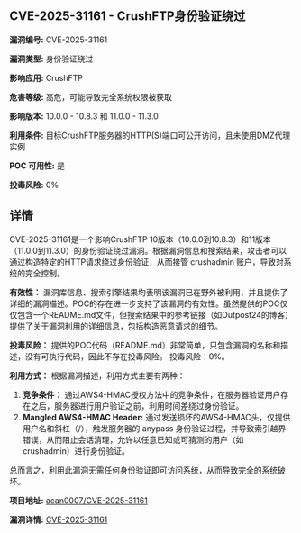 ## CVE-2025-31161 - CrushFTP身份验证绕过

**漏洞编号:** CVE-2025-31161

**漏洞类型:** 身份验证绕过

**影响应用:** CrushFTP

**危害等级:** 高危，可能导致完全系统权限被获取

**影响版本:** 10.0.0 - 10.8.3 和 11.0.0 - 11.3.0

**利用条件:** 目标CrushFTP服务器的HTTP(S)端口可公开访问，且未使用DMZ代理实例

**POC 可用性:** 是

**投毒风险:** 0%

## 详情

CVE-2025-31161是一个影响CrushFTP 10版本（10.0.0到10.8.3）和11版本（11.0.0到11.3.0）的身份验证绕过漏洞。根据漏洞信息和搜索结果，攻击者可以通过构造特定的HTTP请求绕过身份验证，从而接管 crushadmin 账户，导致对系统的完全控制。

**有效性：**
漏洞库信息、搜索引擎结果均表明该漏洞已在野外被利用，并且提供了详细的漏洞描述。POC的存在进一步支持了该漏洞的有效性。虽然提供的POC仅仅包含一个README.md文件，但搜索结果中的参考链接（如Outpost24的博客）提供了关于漏洞利用的详细信息，包括构造恶意请求的细节。

**投毒风险：**
提供的POC代码（README.md）非常简单，只包含漏洞的名称和描述，没有可执行代码，因此不存在投毒风险。 投毒风险：0%。

**利用方式：**
根据漏洞描述，利用方式主要有两种：

1.  **竞争条件：** 通过AWS4-HMAC授权方法中的竞争条件，在服务器验证用户存在之后，服务器进行用户验证之前，利用时间差绕过身份验证。
2.  **Mangled AWS4-HMAC Header:** 通过发送损坏的AWS4-HMAC头，仅提供用户名和斜杠（/），触发服务器的 anypass 身份验证过程，并导致索引越界错误，从而阻止会话清理，允许以任意已知或可猜测的用户（如 crushadmin）进行身份验证。

总而言之，利用此漏洞无需任何身份验证即可访问系统，从而导致完全的系统破坏。

**项目地址:** [acan0007/CVE-2025-31161](https://github.com/acan0007/CVE-2025-31161)

**漏洞详情:** [CVE-2025-31161](https://nvd.nist.gov/vuln/detail/CVE-2025-31161)